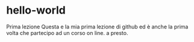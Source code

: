 # hello-world
Prima lezione
Questa e la mia prima lezione di github
ed è anche la prima volta che partecipo ad un corso on line.
a presto.
